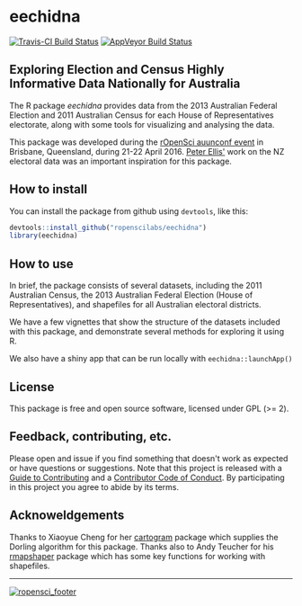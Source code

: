 
<!-- README.md is generated from README.Rmd. Please edit that file -->
eechidna
========

[![Travis-CI Build Status](https://travis-ci.org/ropenscilabs/eechidna.svg?branch=master)](https://travis-ci.org/ropenscilabs/eechidna) [![AppVeyor Build Status](https://ci.appveyor.com/api/projects/status/github/ropenscilabs/eechidna?branch=master&svg=true)](https://ci.appveyor.com/project/ropenscilabs/eechidna)

Exploring Election and Census Highly Informative Data Nationally for Australia
------------------------------------------------------------------------------

The R package *eechidna* provides data from the 2013 Australian Federal Election and 2011 Australian Census for each House of Representatives electorate, along with some tools for visualizing and analysing the data.

This package was developed during the [rOpenSci auunconf event](http://auunconf.ropensci.org/) in Brisbane, Queensland, during 21-22 April 2016. [Peter Ellis'](https://github.com/ellisp/) work on the NZ electoral data was an important inspiration for this package.

How to install
--------------

You can install the package from github using `devtools`, like this:

``` r
devtools::install_github("ropenscilabs/eechidna")
library(eechidna)
```

How to use
----------

In brief, the package consists of several datasets, including the 2011 Australian Census, the 2013 Australian Federal Election (House of Representatives), and shapefiles for all Australian electoral districts.

We have a few vignettes that show the structure of the datasets included with this package, and demonstrate several methods for exploring it using R.

We also have a shiny app that can be run locally with `eechidna::launchApp()`

License
-------

This package is free and open source software, licensed under GPL (&gt;= 2).

Feedback, contributing, etc.
----------------------------

Please open and issue if you find something that doesn't work as expected or have questions or suggestions. Note that this project is released with a [Guide to Contributing](CONTRIBUTING.md) and a [Contributor Code of Conduct](CONDUCT.md). By participating in this project you agree to abide by its terms.

Acknoweldgements
----------------

Thanks to Xiaoyue Cheng for her [cartogram](https://github.com/chxy/cartogram) package which supplies the Dorling algorithm for this package. Thanks also to Andy Teucher for his [rmapshaper](https://github.com/ateucher/rmapshaper) package which has some key functions for working with shapefiles.

------------------------------------------------------------------------

[![ropensci\_footer](http://ropensci.org/public_images/github_footer.png)](http://ropensci.org)
